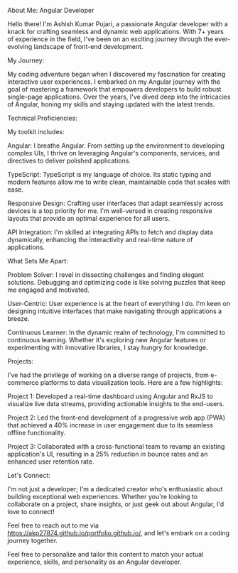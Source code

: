 About Me: Angular Developer

Hello there! I'm Ashish Kumar Pujari, a passionate Angular developer with a knack for crafting seamless and dynamic web applications. With 7+ years of experience in the field, I've been on an exciting journey through the ever-evolving landscape of front-end development.

My Journey:

My coding adventure began when I discovered my fascination for creating interactive user experiences. I embarked on my Angular journey with the goal of mastering a framework that empowers developers to build robust single-page applications. Over the years, I've dived deep into the intricacies of Angular, honing my skills and staying updated with the latest trends.

Technical Proficiencies:

My toolkit includes:

Angular: I breathe Angular. From setting up the environment to developing complex UIs, I thrive on leveraging Angular's components, services, and directives to deliver polished applications.

TypeScript: TypeScript is my language of choice. Its static typing and modern features allow me to write clean, maintainable code that scales with ease.

Responsive Design: Crafting user interfaces that adapt seamlessly across devices is a top priority for me. I'm well-versed in creating responsive layouts that provide an optimal experience for all users.

API Integration: I'm skilled at integrating APIs to fetch and display data dynamically, enhancing the interactivity and real-time nature of applications.

What Sets Me Apart:

Problem Solver: I revel in dissecting challenges and finding elegant solutions. Debugging and optimizing code is like solving puzzles that keep me engaged and motivated.

User-Centric: User experience is at the heart of everything I do. I'm keen on designing intuitive interfaces that make navigating through applications a breeze.

Continuous Learner: In the dynamic realm of technology, I'm committed to continuous learning. Whether it's exploring new Angular features or experimenting with innovative libraries, I stay hungry for knowledge.

Projects:

I've had the privilege of working on a diverse range of projects, from e-commerce platforms to data visualization tools. Here are a few highlights:

Project 1: Developed a real-time dashboard using Angular and RxJS to visualize live data streams, providing actionable insights to the end-users.

Project 2: Led the front-end development of a progressive web app (PWA) that achieved a 40% increase in user engagement due to its seamless offline functionality.

Project 3: Collaborated with a cross-functional team to revamp an existing application's UI, resulting in a 25% reduction in bounce rates and an enhanced user retention rate.

Let's Connect:

I'm not just a developer; I'm a dedicated creator who's enthusiastic about building exceptional web experiences. Whether you're looking to collaborate on a project, share insights, or just geek out about Angular, I'd love to connect!

Feel free to reach out to me via https://akp27874.github.io/portfolio.github.io/, and let's embark on a coding journey together.

Feel free to personalize and tailor this content to match your actual experience, skills, and personality as an Angular developer.




